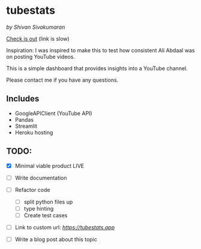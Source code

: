 # tubestats
*by Shivan Sivakumaran*

[Check is out](https://tubestats0.herokuapp.com) (link is slow)

Inspiration: I was inspired to make this to test how consistent Ali Abdaal was on posting YouTube videos.

This is a simple dashboard that provides insights into a YouTube channel.

Please contact me if you have any questions.

## Includes
- GoogleAPIClient (YouTube API)
- Pandas
- Streamlit
- Heroku hosting

## TODO:
- [X] Minimal viable product LIVE
- [ ] Write documentation
- [ ] Refactor code
	- [ ] split python files up
	- [ ] type hinting
	- [ ] Create test cases
- [ ] Link to custom url: *https://tubestats.app*
- [ ] Write a blog post about this topic

